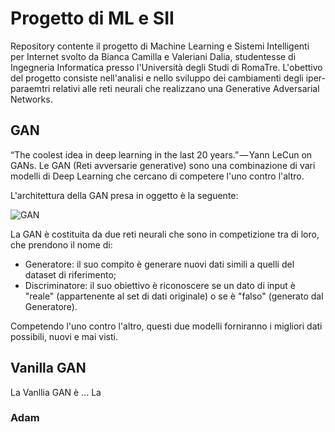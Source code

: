 # Progetto di ML e SII

Repository contente il progetto di Machine Learning e Sistemi Intelligenti per Internet svolto da Bianca Camilla e Valeriani Dalia, studentesse di Ingegneria Informatica presso l'Università degli Studi di RomaTre.
L'obettivo del progetto consiste nell'analisi e nello sviluppo dei cambiamenti degli iper-paraemtri relativi alle reti neurali che realizzano una Generative Adversarial Networks.

## GAN

“The coolest idea in deep learning in the last 20 years.” — Yann LeCun on GANs.
Le GAN (Reti avversarie generative) sono una combinazione di vari modelli di Deep Learning che cercano di competere l'uno contro l'altro.

L'architettura della GAN presa in oggetto è la seguente:

![GAN](https://cdn-images-1.medium.com/max/1600/0*2Smzp-1MDx2TTwU6.png)

La GAN è costituita da due reti neurali che sono in competizione tra di loro, che prendono il nome di:
- Generatore: il suo compito è generare nuovi dati simili a quelli del dataset di riferimento;
- Discriminatore: il suo obiettivo è riconoscere se un dato di input è "reale" (appartenente al set di dati originale) o se è "falso" (generato dal Generatore).

Competendo l'uno contro l'altro, questi due modelli forniranno i migliori dati possibili, nuovi e mai visti.

## Vanilla GAN

La Vanllia GAN è ...
La 

### Adam

